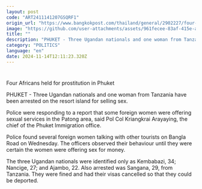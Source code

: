 ```yaml
---
layout: post
code: "ART2411141207GSQRF1"
origin_url: "https://www.bangkokpost.com/thailand/general/2902227/four-africans-held-for-prostitution-in-phuket"
image: "https://github.com/user-attachments/assets/961fecee-83af-415e-abb5-e5a440983409"
title: ""
description: "PHUKET - Three Ugandan nationals and one woman from Tanzania have been arrested on the resort island for selling sex."
category: "POLITICS"
language: "en"
date: 2024-11-14T12:11:23.320Z
---
```


# 

Four Africans held for prostitution in Phuket

PHUKET - Three Ugandan nationals and one woman from Tanzania have been arrested on the resort island for selling sex.

Police were responding to a report that some foreign women were offering sexual services in the Patong area, said Pol Col Kriangkrai Arayaying, the chief of the Phuket Immigration office.

Police found several foreign women talking with other tourists on Bangla Road on Wednesday. The officers observed their behaviour until they were certain the women were offering sex for money.

The three Ugandan nationals were identified only as Kembabazi, 34; Nancige, 27; and Ajambo, 22. Also arrested was Sangana, 29, from Tanzania. They were fined and had their visas cancelled so that they could be deported.